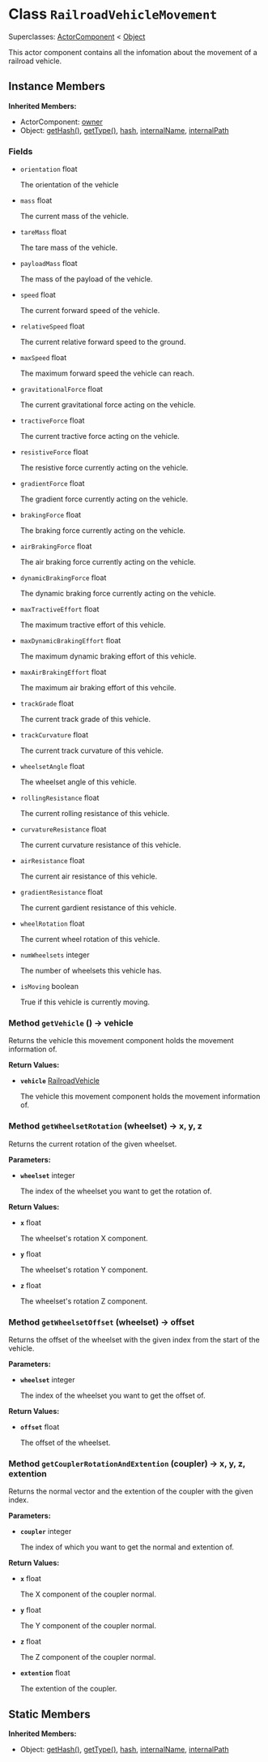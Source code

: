 # Class <code>RailroadVehicleMovement</code>

Superclasses: <a href="ActorComponent.md">ActorComponent</a> < <a href="Object.md">Object</a>

This actor component contains all the infomation about the movement of a railroad vehicle.
## Instance Members
<b>Inherited Members:</b>
- ActorComponent: <a href="ActorComponent.md#user-content-owner">owner</a>
- Object: <a href="Object.md#user-content-get-hash">getHash()</a>, <a href="Object.md#user-content-get-type">getType()</a>, <a href="Object.md#user-content-hash">hash</a>, <a href="Object.md#user-content-internal-name">internalName</a>, <a href="Object.md#user-content-internal-path">internalPath</a>
### Fields
- <code id="orientation">orientation</code> float

  The orientation of the vehicle
- <code id="mass">mass</code> float

  The current mass of the vehicle.
- <code id="tare-mass">tareMass</code> float

  The tare mass of the vehicle.
- <code id="payload-mass">payloadMass</code> float

  The mass of the payload of the vehicle.
- <code id="speed">speed</code> float

  The current forward speed of the vehicle.
- <code id="relative-speed">relativeSpeed</code> float

  The current relative forward speed to the ground.
- <code id="max-speed">maxSpeed</code> float

  The maximum forward speed the vehicle can reach.
- <code id="gravitational-force">gravitationalForce</code> float

  The current gravitational force acting on the vehicle.
- <code id="tractive-force">tractiveForce</code> float

  The current tractive force acting on the vehicle.
- <code id="resistive-force">resistiveForce</code> float

  The resistive force currently acting on the vehicle.
- <code id="gradient-force">gradientForce</code> float

  The gradient force currently acting on the vehicle.
- <code id="braking-force">brakingForce</code> float

  The braking force currently acting on the vehicle.
- <code id="air-braking-force">airBrakingForce</code> float

  The air braking force currently acting on the vehicle.
- <code id="dynamic-braking-force">dynamicBrakingForce</code> float

  The dynamic braking force currently acting on the vehicle.
- <code id="max-tractive-effort">maxTractiveEffort</code> float

  The maximum tractive effort of this vehicle.
- <code id="max-dynamic-braking-effort">maxDynamicBrakingEffort</code> float

  The maximum dynamic braking effort of this vehicle.
- <code id="max-air-braking-effort">maxAirBrakingEffort</code> float

  The maximum air braking effort of this vehcile.
- <code id="track-grade">trackGrade</code> float

  The current track grade of this vehicle.
- <code id="track-curvature">trackCurvature</code> float

  The current track curvature of this vehicle.
- <code id="wheelset-angle">wheelsetAngle</code> float

  The wheelset angle of this vehicle.
- <code id="rolling-resistance">rollingResistance</code> float

  The current rolling resistance of this vehicle.
- <code id="curvature-resistance">curvatureResistance</code> float

  The current curvature resistance of this vehicle.
- <code id="air-resistance">airResistance</code> float

  The current air resistance of this vehicle.
- <code id="gradient-resistance">gradientResistance</code> float

  The current gardient resistance of this vehicle.
- <code id="wheel-rotation">wheelRotation</code> float

  The current wheel rotation of this vehicle.
- <code id="num-wheelsets">numWheelsets</code> integer

  The number of wheelsets this vehicle has.
- <code id="is-moving">isMoving</code> boolean

  True if this vehicle is currently moving.
### Method <code id="get-vehicle">getVehicle</code> () → vehicle
Returns the vehicle this movement component holds the movement information of.


<b>Return Values:</b>

- <code><b>vehicle</b></code> <a href="RailroadVehicle.md">RailroadVehicle</a>

  The vehicle this movement component holds the movement information of.
### Method <code id="get-wheelset-rotation">getWheelsetRotation</code> (wheelset) → x, y, z
Returns the current rotation of the given wheelset.

<b>Parameters:</b>

- <code><b>wheelset</b></code> integer

  The index of the wheelset you want to get the rotation of.

<b>Return Values:</b>

- <code><b>x</b></code> float

  The wheelset's rotation X component.
- <code><b>y</b></code> float

  The wheelset's rotation Y component.
- <code><b>z</b></code> float

  The wheelset's rotation Z component.
### Method <code id="get-wheelset-offset">getWheelsetOffset</code> (wheelset) → offset
Returns the offset of the wheelset with the given index from the start of the vehicle.

<b>Parameters:</b>

- <code><b>wheelset</b></code> integer

  The index of the wheelset you want to get the offset of.

<b>Return Values:</b>

- <code><b>offset</b></code> float

  The offset of the wheelset.
### Method <code id="get-coupler-rotation-and-extention">getCouplerRotationAndExtention</code> (coupler) → x, y, z, extention
Returns the normal vector and the extention of the coupler with the given index.

<b>Parameters:</b>

- <code><b>coupler</b></code> integer

  The index of which you want to get the normal and extention of.

<b>Return Values:</b>

- <code><b>x</b></code> float

  The X component of the coupler normal.
- <code><b>y</b></code> float

  The Y component of the coupler normal.
- <code><b>z</b></code> float

  The Z component of the coupler normal.
- <code><b>extention</b></code> float

  The extention of the coupler.
## Static Members
<b>Inherited Members:</b>
- Object: <a href="Object.md#user-content-s-get-hash">getHash()</a>, <a href="Object.md#user-content-s-get-type">getType()</a>, <a href="Object.md#user-content-s-hash">hash</a>, <a href="Object.md#user-content-s-internal-name">internalName</a>, <a href="Object.md#user-content-s-internal-path">internalPath</a>